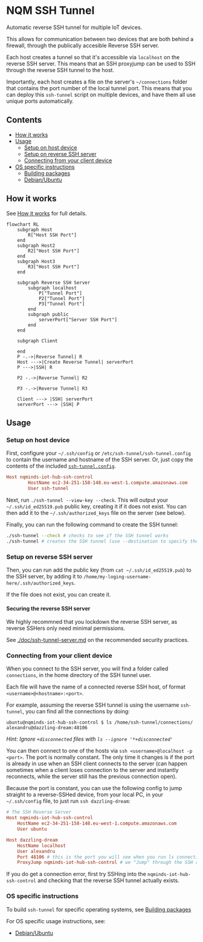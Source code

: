 # NQM SSH Tunnel

Automatic reverse SSH tunnel for multiple IoT devices.

This allows for communication between two devices that are both behind a firewall,
through the publically accesible Reverse SSH server.

Each host creates a tunnel so that it's accessible via `localhost` on the
reverse SSH server. This means that an SSH proxyjump can be used to SSH
through the reverse SSH tunnel to the host.

Importantly, each host creates a file on the server's `~/connections` folder
that contains the port number of the local tunnel port. This means that you
can deploy this `ssh-tunnel` script on multiple devices, and have them all
use unique ports automatically.

## Contents

- [How it works](./doc/HOW-IT-WORKS.md)
- [Usage](#usage)
  - [Setup on host device](#setup-on-host-device)
  - [Setup on reverse SSH server](#setup-on-reverse-ssh-server)
  - [Connecting from your client device](#connecting-from-your-client-device)
- [OS specific instructions](#os-specific-instructions)
  - [Building packages](./doc/Building-packages.md)
  - [Debian/Ubuntu](./debian/README.md)

## How it works

See [How it works](./doc/HOW-IT-WORKS.md) for full details.

```mermaid
flowchart RL
    subgraph Host
        R["Host SSH Port"]
    end
    subgraph Host2
        R2["Host SSH Port"]
    end
    subgraph Host3
        R3["Host SSH Port"]
    end

    subgraph Reverse SSH Server
        subgraph localhost
            P["Tunnel Port"]
            P2["Tunnel Port"]
            P3["Tunnel Port"]
        end
        subgraph public
            serverPort["Server SSH Port"]
        end
    end

    subgraph Client

    end
    P -.->|Reverse Tunnel| R
    Host --->|Create Reverse Tunnel| serverPort
    P --->|SSH| R

    P2 -.->|Reverse Tunnel| R2

    P3 -.->|Reverse Tunnel| R3

    Client ---> |SSH| serverPort
    serverPort ---> |SSH| P
```

## Usage

### Setup on host device

First, configure your `~/.ssh/config` or `/etc/ssh-tunnel/ssh-tunnel.config` to
contain the username and hostname of the SSH server. Or, just copy the contents
of the included [`ssh-tunnel.config`](./ssh-tunnel.config).

```conf
Host nqminds-iot-hub-ssh-control
        HostName ec2-34-251-158-148.eu-west-1.compute.amazonaws.com
        User ssh-tunnel
```

Next, run `./ssh-tunnel --view-key --check`. This will output your `~/.ssh/id_ed25519.pub` public key, creating it if it does not exist. You can then
add it to the `~/.ssh/authorized_keys` file on the server (see below).

Finally, you can run the following command to create the SSH tunnel:

```bash
./ssh-tunnel --check # checks to see if the SSH tunnel works
./ssh-tunnel # creates the SSH tunnel (use --destination to specify the server)
```

### Setup on reverse SSH server

Then, you can run add the public key (from `cat ~/.ssh/id_ed25519.pub`) to the SSH server,
by adding it to `/home/my-loging-username-here/.ssh/authorized_keys`.

If the file does not exist, you can create it.

#### Securing the reverse SSH server

We highly recommned that you lockdown the reverse SSH server, as reverse SSHers
only need minimal permissions.

See [./doc/ssh-tunnel-server.md](./doc/ssh-tunnel-server.md) on the recommended
security practices.

### Connecting from your client device

When you connect to the SSH server, you will find a folder called `connections`,
in the home directory of the SSH tunnel user.

Each file will have the name of a connected reverse SSH host, of format `<username>@<hostname>:<port>`.

For example, assuming the reverse SSH tunnel is using the username `ssh-tunnel`,
you can find all the connections by doing:

```console
ubuntu@nqminds-iot-hub-ssh-control $ ls /home/ssh-tunnel/connections/
alexandru@dazzling-dream:48106
```

_Hint: Ignore `+disconnected` files with `ls --ignore '*+disconnected'`_

You can then connect to one of the hosts via `ssh <username>@localhost -p <port>`.
The port is normally constant.
The only time it changes is if the port is already in use when an SSH client connects to the server (can happen sometimes when a client loses connection to the server and instantly reconnects, while the server still has the previous connection open).

Because the port is constant, you can use the following config to jump straight to a reverse-SSHed device,
from your local PC, in your `~/.ssh/config` file, to just run `ssh dazzling-dream`:

```conf
# The SSH Reverse Server
Host nqminds-iot-hub-ssh-control
	HostName ec2-34-251-158-148.eu-west-1.compute.amazonaws.com
	User ubuntu

Host dazzling-dream
	HostName localhost
	User alexandru
	Port 48106 # this is the port you will see when you run ls connections/ on the server
	ProxyJump nqminds-iot-hub-ssh-control # we "Jump" through the SSH reverse server
```

If you do get a connection error, first try SSHing into the `nqminds-iot-hub-ssh-control`
and checking that the reverse SSH tunnel actually exists.

### OS specific instructions

To build `ssh-tunnel` for specific operating systems, see [Building packages](./doc/Building-packages.md)

For OS specific usage instructions, see:

- [Debian/Ubuntu](./debian/README.md)

